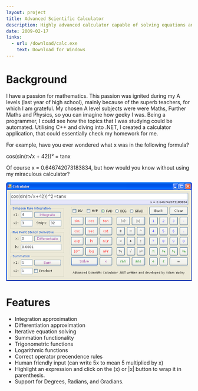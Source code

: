 ```yaml
---
layout: project
title: Advanced Scientific Calculator
description: Highly advanced calculator capable of solving equations and approximating integrals
date: 2009-02-17
links:
  - url: /download/calc.exe
    text: Download for Windows
---
```


# Background

I have a passion for mathematics. This passion was ignited during my A levels (last year of high school), mainly because of the superb teachers, for which I am grateful. My chosen A level subjects were were Maths, Further Maths and Physics, so you can imagine how geeky I was. Being a programmer, I could see how the topics that I was studying could be automated. Utilising C++ and diving into .NET, I created a calculator application, that could essentially check my homework for me.

For example, have you ever wondered what x was in the following formula?

cos(sin(π√x + 42))² = tanx

Of course x = 0.646742073183834, but how would you know without using my miraculous calculator?

![Advanced Calc screenshot 1](/assets/advanced_calc1.png)

# Features

 - Integration approximation
 - Differentiation approximation
 - Iterative equation solving
 - Summation functionality
 - Trigonometric functions
 - Logarithmic functions
 - Correct operator precendence rules
 - Human friendly input (can write 5x to mean 5 multiplied by x)
 - Highlight an expression and click on the (x) or \|x\| button to wrap it in parenthesis.
 - Support for Degrees, Radians, and Gradians.